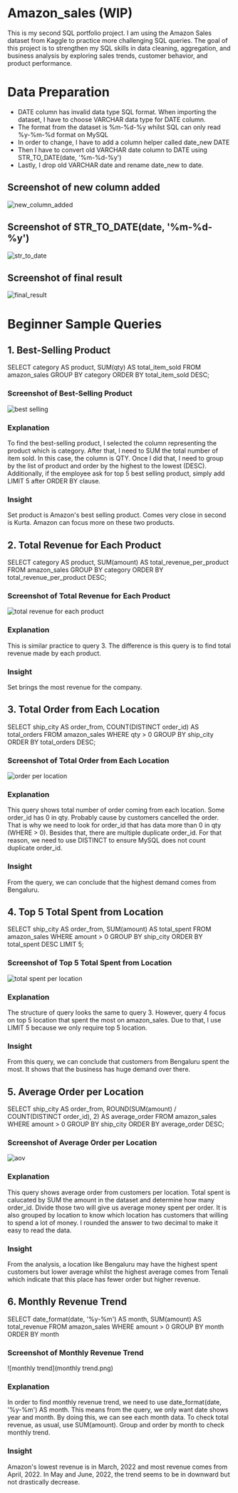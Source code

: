 # Amazon_sales (WIP)
This is my second SQL portfolio project. I am using the Amazon Sales dataset from Kaggle to practice more challenging SQL queries. The goal of this project is to strengthen my SQL skills in data cleaning, aggregation, and business analysis by exploring sales trends, customer behavior, and product performance.

# Data Preparation
- DATE column has invalid data type SQL format. When importing the dataset, I have to choose VARCHAR data type for DATE column.
- The format from the dataset is %m-%d-%y whilst SQL can only read %y-%m-%d format on MySQL
- In order to change, I have to add a column helper called date_new DATE
- Then I have to convert old VARCHAR date column to DATE using STR_TO_DATE(date, '%m-%d-%y')
- Lastly, I drop old VARCHAR date and rename date_new to date.

## Screenshot of new column added
![new_column_added](add_new_column.png)

## Screenshot of STR_TO_DATE(date, '%m-%d-%y')
![str_to_date](str_to_date.png)

## Screenshot of final result
![final_result](last_action1.png)

# Beginner Sample Queries 

## 1. Best-Selling Product
SELECT category AS product, SUM(qty) AS total_item_sold
FROM amazon_sales
GROUP BY category
ORDER BY total_item_sold DESC;

### Screenshot of Best-Selling Product
![best selling](best_selling.png)

### Explanation
To find the best-selling product, I selected the column representing the product which is category. After that, I need to SUM the total number of item sold. In this case, the column is QTY. Once I did that, I need to group by the list of product and order by the highest to the lowest (DESC). Additionally, if the employee ask for top 5 best selling product, simply add LIMIT 5 after ORDER BY clause.

### Insight
Set product is Amazon's best selling product. Comes very close in second is Kurta. Amazon can focus more on these two products.

## 2. Total Revenue for Each Product
SELECT category AS product, SUM(amount) AS total_revenue_per_product
FROM amazon_sales
GROUP BY category
ORDER BY total_revenue_per_product DESC;

### Screenshot of Total Revenue for Each Product
![total revenue for each product](total_revenue_for_product.png)

### Explanation
This is similar practice to query 3. The difference is this query is to find total revenue made by each product.

### Insight
Set brings the most revenue for the company. 

## 3. Total Order from Each Location
SELECT ship_city AS order_from, COUNT(DISTINCT order_id) AS total_orders
FROM amazon_sales
WHERE qty > 0
GROUP BY ship_city
ORDER BY total_orders DESC;

### Screenshot of Total Order from Each Location
![order per location](order_per_location.png)

### Explanation
This query shows total number of order coming from each location. Some order_id has 0 in qty. Probably cause by customers cancelled the order. That is why we need to look for order_id that has data more than 0 in qty (WHERE > 0). Besides that, there are multiple duplicate order_id. For that reason, we need to use DISTINCT to ensure MySQL does not count duplicate order_id.

### Insight
From the query, we can conclude that the highest demand comes from Bengaluru.

## 4. Top 5 Total Spent from Location
SELECT ship_city AS order_from, SUM(amount) AS total_spent
FROM amazon_sales
WHERE amount > 0
GROUP BY ship_city
ORDER BY total_spent DESC LIMIT 5;

### Screenshot of Top 5 Total Spent from Location
![total spent per location](total_spent_location.png)

### Explanation
The structure of query looks the same to query 3. However, query 4 focus on top 5 location that spent the most on amazon_sales. Due to that, I use LIMIT 5 because we only require top 5 location. 

### Insight
From this query, we can conclude that customers from Bengaluru spent the most.  It shows that the business has huge demand over there.

## 5. Average Order per Location
SELECT ship_city AS order_from, ROUND(SUM(amount) / COUNT(DISTINCT order_id), 2) AS average_order
FROM amazon_sales
WHERE amount > 0
GROUP BY ship_city
ORDER BY average_order DESC;

### Screenshot of Average Order per Location
![aov](aov.png)

### Explanation
This query shows average order from customers per location. Total spent is calucated by SUM the amount in the dataset and determine how many order_id. Divide those two will give us average money spent per order. It is also grouped by location to know which location has customers that willing to spend a lot of money. I rounded the answer to two decimal to make it easy to read the data. 

### Insight
From the analysis, a location like Bengaluru may have the highest spent customers but lower average whilst the highest average comes from Tenali which indicate that this place has fewer order but higher revenue.

## 6. Monthly Revenue Trend
SELECT date_format(date, '%y-%m') AS month, SUM(amount) AS total_revenue
FROM amazon_sales
WHERE amount > 0
GROUP BY month
ORDER BY month

### Screenshot of Monthly Revenue Trend
![monthly trend](monthly trend.png)

### Explanation
In order to find monthly revenue trend, we need to use date_format(date, '%y-%m') AS month. This means from the query, we only want date shows year and month. By doing this, we can see each month data. To check total revenue, as usual, use SUM(amount). Group and order by month to check monthly trend.

### Insight
Amazon's lowest revenue is in March, 2022 and most revenue comes from April, 2022. In May and June, 2022, the trend seems to be in downward but not drastically decrease.
